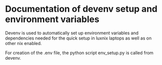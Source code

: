 # Documentation of devenv setup and environment variables

Devenv is used to automatically set up environment variables and dependencies needed for the quick setup in luxnix laptops as well as on other nix enabled.

For creation of the .env file, the python script env_setup.py is called from devenv.

